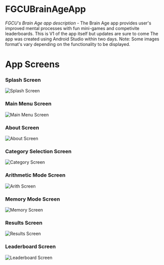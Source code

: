 # FGCUBrainAgeApp

*FGCU's Brain Age app description -* 
The Brain Age app provides user's improved mental processes with fun mini-games and competivite leaderboards. This is V1 of the app itself but updates are sure to come
The app was created using Android Studio within two days. Note: Some images format's vary depending on the functionality to be displayed.

# App Screens

### Splash Screen

![Splash Screen](Pictures/SplashPage.png)

### Main Menu Screen

![Main Menu Screen](Pictures/MainMenu.png)

### About Screen

![About Screen](Pictures/AboutPage.png)

### Category Selection Screen

![Category Screen](Pictures/CategorySelect.png)

### Arithmetic Mode Screen

![Arith Screen](Pictures/ArithMode.png)

### Memory Mode Screen

![Memory Screen](Pictures/MemMode.png)

### Results Screen

![Results Screen](Pictures/Results.png)

### Leaderboard Screen

![Leaderboard Screen](Pictures/Leaderboard.png)
